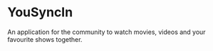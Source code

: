 # YouSyncIn
An application for the community to watch movies, videos and your favourite shows together.

